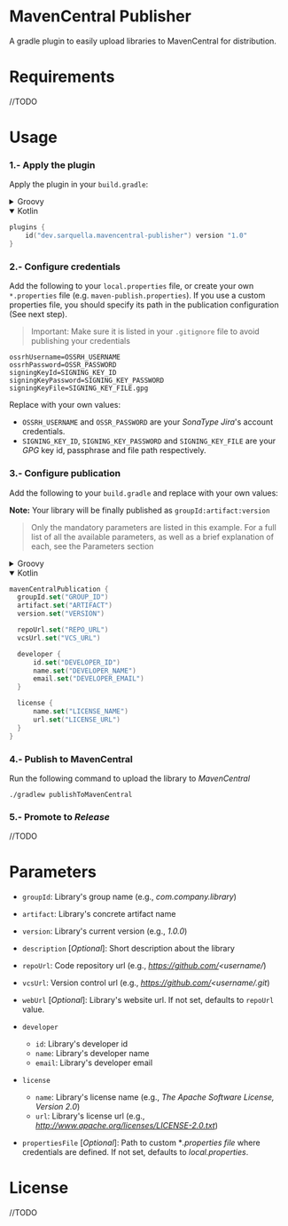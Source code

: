 # MavenCentral Publisher

A gradle plugin to easily upload libraries to MavenCentral for distribution.

# Requirements

//TODO

# Usage

### 1.- Apply the plugin

Apply the plugin in your `build.gradle`:

<details>
  <summary>Groovy</summary>
  
``` groovy
plugins {
	id 'dev.sarquella.mavencentral-publisher' version '1.0'
}
```
  
</details>
<details open>
  <summary>Kotlin</summary>
  
``` kotlin
plugins {
	id("dev.sarquella.mavencentral-publisher") version "1.0"
}
```
  
</details>

### 2.- Configure credentials

Add the following to your `local.properties` file, or create your own `*.properties` file (e.g. `maven-publish.properties`). If you use a custom properties file, you should specify its path in the publication configuration (See next step).

> Important: Make sure it is listed in your `.gitignore` file to avoid publishing your credentials

```
ossrhUsername=OSSRH_USERNAME
ossrhPassword=OSSR_PASSWORD
signingKeyId=SIGNING_KEY_ID
signingKeyPassword=SIGNING_KEY_PASSWORD
signingKeyFile=SIGNING_KEY_FILE.gpg
```
Replace with your own values:
* `OSSRH_USERNAME` and `OSSR_PASSWORD` are your *SonaType Jira*'s account credentials.
* `SIGNING_KEY_ID`, `SIGNING_KEY_PASSWORD` and `SIGNING_KEY_FILE` are your *GPG* key id, passphrase and file path respectively.

### 3.- Configure publication
Add the following to your `build.gradle` and replace with your own values:

**Note:** Your library will be finally published as `groupId:artifact:version`

> Only the mandatory parameters are listed in this example. For a full list of all the available parameters, as well as a brief explanation of each, see the Parameters section

<details>
  <summary>Groovy</summary>
  
  ``` groovy
mavenCentralPublication {
	groupId = 'GROUP_ID'
	artifact = 'ARTIFACT'
	version = 'VERSION'

	repoUrl = 'REPO_URL'
	vcsUrl = 'VCS_URL'

	developer {
		id = 'DEVELOPER_ID'
		name = 'DEVELOPER_NAME'
		email = 'DEVELOPER_EMAIL'
	}

	license {
		name = 'LICENSE_NAME'
		url = 'LICENSE_URL'
	}
}
  ```
  
</details>

<details open>
  <summary>Kotlin</summary>
  
  ``` kotlin
mavenCentralPublication {
	groupId.set("GROUP_ID")
	artifact.set("ARTIFACT")
	version.set("VERSION")

	repoUrl.set("REPO_URL")
	vcsUrl.set("VCS_URL")

	developer {
		id.set("DEVELOPER_ID")
		name.set("DEVELOPER_NAME")
		email.set("DEVELOPER_EMAIL")
	}

	license {
		name.set("LICENSE_NAME")
		url.set("LICENSE_URL")
	}
}
  ```
  
</details>

### 4.- Publish to MavenCentral
Run the following command to upload the library to *MavenCentral*

```
./gradlew publishToMavenCentral
```

### 5.- Promote to *Release*
//TODO

# Parameters

* `groupId`: Library's group name (e.g., *com.company.library*)

* `artifact`: Library's concrete artifact name

* `version`: Library's current version (e.g., *1.0.0*) 

* `description` [*Optional*]: Short description about the library 

* `repoUrl`: Code repository url (e.g., *https://github.com/<username/<repository>*)

* `vcsUrl`: Version control url (e.g., *https://github.com/<username/<repository>.git*)

* `webUrl` [*Optional*]: Library's website url. If not set, defaults to `repoUrl` value.

* `developer`
	* `id`: Library's developer id
	* `name`: Library's developer name
	* `email`: Library's developer email

* `license`
	* `name`: Library's license name (e.g., *The Apache Software License, Version 2.0*) 
	* `url`: Library's license url (e.g., *http://www.apache.org/licenses/LICENSE-2.0.txt*)

* `propertiesFile` [*Optional*]: Path to custom **.properties file* where credentials are defined. If not set, defaults to *local.properties*.

# License
//TODO


  
